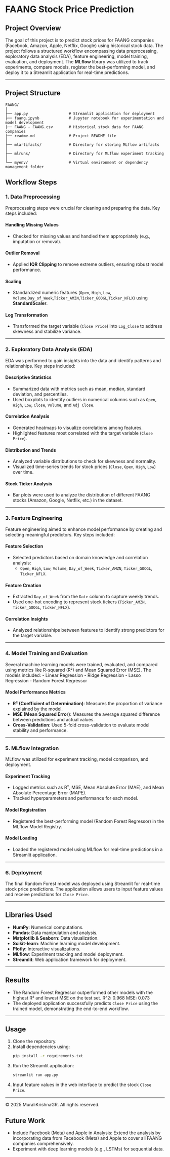 # FAANG Stock Price Prediction

## **Project Overview**
The goal of this project is to predict stock prices for FAANG companies (Facebook, Amazon, Apple, Netflix, Google) using historical stock data. The project follows a structured workflow encompassing data preprocessing, exploratory data analysis (EDA), feature engineering, model training, evaluation, and deployment. The **MLflow** library was utilized to track experiments, compare models, register the best-performing model, and deploy it to a Streamlit application for real-time predictions.

---
## **Project Structure**
    FAANG/
    │
    ├── app.py                  # Streamlit application for deployment
    ├── faang.ipynb             # Jupyter notebook for experimentation and model development
    ├── FAANG - FAANG.csv       # Historical stock data for FAANG companies
    ├── readme.md               # Project README file
    │
    ├── mlartifacts/            # Directory for storing MLflow artifacts
    │
    ├── mlruns/                 # Directory for MLflow experiment tracking
    │
    └── myenv/                  # Virtual environment or dependency management folder
    

## **Workflow Steps**
### 1. **Data Preprocessing**
Preprocessing steps were crucial for cleaning and preparing the data. Key steps included:

#### Handling Missing Values
- Checked for missing values and handled them appropriately (e.g., imputation or removal).

#### Outlier Removal
- Applied **IQR Clipping** to remove extreme outliers, ensuring robust model performance.

#### Scaling
- Standardized numeric features (`Open`, `High`, `Low`, `Volume`,`Day_of_Week`,`Ticker_AMZN`,`Ticker_GOOGL`,`Ticker_NFLX`) using **StandardScaler**.

#### Log Transformation
- Transformed the target variable (`Close Price`) into `Log_Close` to address skewness and stabilize variance.

---
### 2. **Exploratory Data Analysis (EDA)**
EDA was performed to gain insights into the data and identify patterns and relationships. Key steps included:

#### Descriptive Statistics
- Summarized data with metrics such as mean, median, standard deviation, and percentiles.
- Used boxplots to identify outliers in numerical columns such as `Open`, `High`, `Low`, `Close`, `Volume`, and `Adj Close`.

#### Correlation Analysis
- Generated heatmaps to visualize correlations among features.
- Highlighted features most correlated with the target variable (`Close Price`).

#### Distribution and Trends
- Analyzed variable distributions to check for skewness and normality.
- Visualized time-series trends for stock prices (`Close`, `Open`, `High`, `Low`) over time.

#### Stock Ticker Analysis
- Bar plots were used to analyze the distribution of different FAANG stocks (Amazon, Google, Netflix, etc.) in the dataset.

---

### 3. **Feature Engineering**
Feature engineering aimed to enhance model performance by creating and selecting meaningful predictors. Key steps included:

#### Feature Selection
- Selected predictors based on domain knowledge and correlation analysis:
  - `Open`, `High`, `Low`, `Volume`, `Day_of_Week`, `Ticker_AMZN`, `Ticker_GOOGL`, `Ticker_NFLX`.

#### Feature Creation
- Extracted `Day_of_Week` from the `Date` column to capture weekly trends.
- Used one-hot encoding to represent stock tickers (`Ticker_AMZN`, `Ticker_GOOGL`, `Ticker_NFLX`).

#### Correlation Insights
- Analyzed relationships between features to identify strong predictors for the target variable.

---

### 4. **Model Training and Evaluation**
Several machine learning models were trained, evaluated, and compared using metrics like R-squared (R²) and Mean Squared Error (MSE). The models included:
    - Linear Regression
    - Ridge Regression
    - Lasso Regression
    - Random Forest Regressor


#### Model Performance Metrics
- **R² (Coefficient of Determination)**: Measures the proportion of variance explained by the model.
- **MSE (Mean Squared Error)**: Measures the average squared difference between predictions and actual values.
- **Cross-Validation**: Used 5-fold cross-validation to evaluate model stability and performance.

---

### 5. **MLflow Integration**
MLflow was utilized for experiment tracking, model comparison, and deployment.

#### Experiment Tracking
- Logged metrics such as R², MSE, Mean Absolute Error (MAE), and Mean Absolute Percentage Error (MAPE).
- Tracked hyperparameters and performance for each model.

#### Model Registration
- Registered the best-performing model (Random Forest Regressor) in the MLflow Model Registry.

#### Model Loading
- Loaded the registered model using MLflow for real-time predictions in a Streamlit application.

---

### 6. **Deployment**
The final Random Forest model was deployed using Streamlit for real-time stock price predictions. The application allows users to input feature values and receive predictions for `Close Price`.

---

## **Libraries Used**
- **NumPy**: Numerical computations.
- **Pandas**: Data manipulation and analysis.
- **Matplotlib & Seaborn**: Data visualization.
- **Scikit-learn**: Machine learning model development.
- **Plotly**: Interactive visualizations.
- **MLflow**: Experiment tracking and model deployment.
- **Streamlit**: Web application framework for deployment.

---

## **Results**
- The Random Forest Regressor outperformed other models with the highest R² and lowest MSE on the test set. R^2: 0.968
MSE: 0.073
- The deployed application successfully predicts `Close Price` using the trained model, demonstrating the end-to-end workflow.

---

## **Usage**
1. Clone the repository.
2. Install dependencies using:
   ```bash
   pip install -r requirements.txt
   ```
3. Run the Streamlit application:
   ```bash
   streamlit run app.py
   ```
4. Input feature values in the web interface to predict the stock `Close Price`.

---
© 2025 MuraliKrishnaGR. All rights reserved.

## **Future Work**
- Include Facebook (Meta) and Apple in Analysis: Extend the analysis by incorporating data from Facebook (Meta) and     Apple to cover all FAANG companies comprehensively.
- Experiment with deep learning models (e.g., LSTMs) for sequential data.
